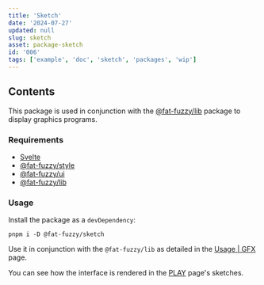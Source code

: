 ```yaml
---
title: 'Sketch'
date: '2024-07-27'
updated: null
slug: sketch
asset: package-sketch
id: '006'
tags: ['example', 'doc', 'sketch', 'packages', 'wip']
---
```


## Contents

This package is used in conjunction with the [@fat-fuzzy/lib](https://github.com/fat-fuzzy/rocks/tree/main/packages/lib) package to display graphics programs.

### Requirements

- [Svelte](https://svelte.dev/)
- [@fat-fuzzy/style](https://github.com/fat-fuzzy/rocks/tree/main/packages/style)
- [@fat-fuzzy/ui](https://github.com/fat-fuzzy/rocks/tree/main/packages/ui)
- [@fat-fuzzy/lib](https://github.com/fat-fuzzy/rocks/tree/main/packages/lib)

### Usage

Install the package as a `devDependency`:

```shell
pnpm i -D @fat-fuzzy/sketch
```

Use it in conjunction with the `@fat-fuzzy/lib` as detailed in the [Usage | GFX](/doc/usage/gfs) page.

You can see how the interface is rendered in the [PLAY](/play) page's sketches.
